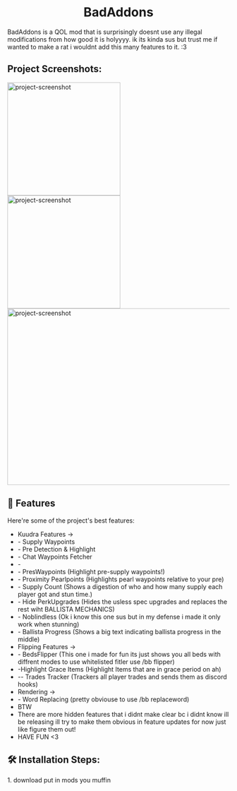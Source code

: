 <h1 align="center" id="title">BadAddons</h1>

<p id="description">BadAddons is a QOL mod that is surprisingly doesnt use any illegal modifications from how good it is holyyyy. ik its kinda sus but trust me if wanted to make a rat i wouldnt add this many features to it. :3</p>

<h2>Project Screenshots:</h2>

<img src="https://cdn.discordapp.com/attachments/1289199463658950851/1290277934489276426/image.png?ex=66fbe077&amp;is=66fa8ef7&amp;hm=26ac89cd7f1b606583d5796fb9d638170e0be7b33f7cb7e89c5f6bb2d9ba6938&amp;" alt="project-screenshot" width="256" height="256/">

<img src="https://cdn.discordapp.com/attachments/1289199463658950851/1290270464878444586/image.png?ex=66fbd982&amp;is=66fa8802&amp;hm=a93eb4c59096da0987eaa3b3a1bbcccc4bbed9b03ac5837f1c1d73ad8cc20087&amp;" alt="project-screenshot" width="256" height="256/">

<img src="https://cdn.discordapp.com/attachments/1289199463658950851/1290269886462955530/image.png?ex=66fbd8f8&amp;is=66fa8778&amp;hm=dda7b90cbe62b45ef9cadb726f72e02774ad83a6104c71005d04328733e59faa&amp;" alt="project-screenshot" width="600" height="400/">

  
  
<h2>🧐 Features</h2>

Here're some of the project's best features:

*   Kuudra Features ->
*   \- Supply Waypoints
*   \- Pre Detection & Highlight
*   \- Chat Waypoints Fetcher
*   \-
*   \- PresWaypoints (Highlight pre-supply waypoints!)
*   \- Proximity Pearlpoints (Highlights pearl waypoints relative to your pre)
*   \- Supply Count (Shows a digestion of who and how many supply each player got and stun time.)
*   \- Hide PerkUpgrades (Hides the usless spec upgrades and replaces the rest wiht BALLISTA MECHANICS)
*   \- Noblindless (Ok i know this one sus but in my defense i made it only work when stunning)
*   \- Ballista Progress (Shows a big text indicating ballista progress in the middle)
*   Flipping Features ->
*   \- BedsFlipper (This one i made for fun its just shows you all beds with diffrent modes to use whitelisted fitler use /bb flipper)
*   \-Highlight Grace Items (Highlight Items that are in grace period on ah)
*   \-- Trades Tracker (Trackers all player trades and sends them as discord hooks)
*   Rendering ->
*   \- Word Replacing (pretty obviouse to use /bb replaceword)
*   BTW
*   There are more hidden features that i didnt make clear bc i didnt know ill be releasing ill try to make them obvious in feature updates for now just like figure them out!
*   HAVE FUN <3

<h2>🛠️ Installation Steps:</h2>

<p>1. download put in mods you muffin</p>
